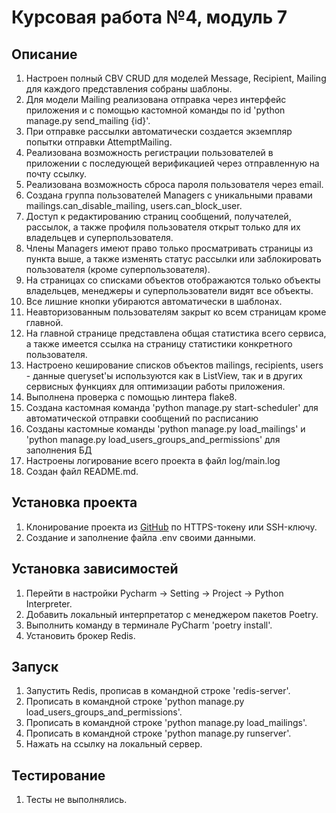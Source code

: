 # Курсовая работа №4, модуль 7

## Описание
1. Настроен полный CBV CRUD для моделей Message, Recipient, Mailing для каждого представления собраны шаблоны.
2. Для модели Mailing реализована отправка через интерфейс приложения и с помощью кастомной команды по id 'python manage.py send_mailing {id}'.
3. При отправке рассылки автоматически создается экземпляр попытки отправки AttemptMailing.
4. Реализована возможность регистрации пользователей в приложении с последующей верификацией через отправленную на почту ссылку.
5. Реализована возможность сброса пароля пользователя через email.
6. Создана группа пользователей Managers с уникальными правами mailings.can_disable_mailing, users.can_block_user. 
7. Доступ к редактированию страниц сообщений, получателей, рассылок, а также профиля пользователя открыт только для их владельцев и суперпользователя. 
8. Члены Managers имеют право только просматривать страницы из пункта выше, а также изменять статус рассылки или заблокировать пользователя (кроме суперпользователя).
9. На страницах со списками объектов отображаются только объекты владельцев, менеджеры и суперпользователи видят все объекты.
10. Все лишние кнопки убираются автоматически в шаблонах.
11. Неавторизованным пользователям закрыт ко всем страницам кроме главной.
12. На главной странице представлена общая статистика всего сервиса, а также имеется ссылка на страницу статистики конкретного пользователя. 
13. Настроено кеширование списков объектов mailings, recipients, users - данные queryset'ы используются как в ListView, так и в других сервисных функциях для оптимизации работы приложения. 
14. Выполнена проверка с помощью линтера flake8.
15. Создана кастомная команда 'python manage.py start-scheduler' для автоматической отправки сообщений по расписанию 
16. Созданы кастомные команды 'python manage.py load_mailings' и 'python manage.py load_users_groups_and_permissions' для заполнения БД
17. Настроены логирование всего проекта в файл log/main.log 
18. Создан файл README.md.

## Установка проекта
1. Клонирование проекта из [GitHub](https://github.com/yolarus/course_work_4) по HTTPS-токену или SSH-ключу.
2. Создание и заполнение файла .env своими данными.

## Установка зависимостей
1. Перейти в настройки Pycharm -> Setting -> Project -> Python Interpreter.
2. Добавить локальный интерпретатор с менеджером пакетов Poetry.
3. Выполнить команду в терминале PyCharm 'poetry install'.
4. Установить брокер Redis.

## Запуск
1. Запустить Redis, прописав в командной строке 'redis-server'. 
2. Прописать в командной строке 'python manage.py load_users_groups_and_permissions'. 
3. Прописать в командной строке 'python manage.py load_mailings'. 
4. Прописать в командной строке 'python manage.py runserver'. 
5. Нажать на ссылку на локальный сервер.

## Тестирование
1. Тесты не выполнялись.